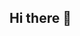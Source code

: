 ## Hi there 👋

<!--
**shritej1808/shritej1808** is a ✨ _special_ ✨ repository because its `README.md` (this file) appears on your GitHub profile.

Here are some ideas to get you started:

- 🔭 I’m currently working on Web Development
- 🌱 I’m currently learning RUST,PYTHON,JAVA,JavaScript
- 👯 I’m looking to collaborate on PYTHON Projects
- 💬 Ask me about JAVA,PYTHON
- 📫 How to reach me: https://www.linkedin.com/in/shritej-kv-479b99276/
- 😄 Pronouns: he/him
- ⚡ Fun fact: Love to dedicate time on exploring something new....✨
